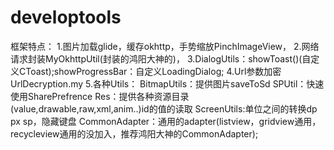 # developtools
框架特点：
1.图片加载glide，缓存okhttp，手势缩放PinchImageView，
2.网络请求封装MyOkhttpUtil(封装的鸿阳大神的)，
3.DialogUtils：showToast()(自定义CToast);showProgressBar：自定义LoadingDialog;
4.Url参数加密UrlDecryption.my
5.各种Utils：
BitmapUtils：提供图片saveToSd
SPUtil：快速使用SharePrefrence
Res：提供各种资源目录(value,drawable,raw,xml,anim..)id的值的读取
ScreenUtils:单位之间的转换dp px sp，隐藏键盘
CommonAdapter：通用的adapter(listview，gridview通用，recycleview通用的没加入，推荐鸿阳大神的CommonAdapter);
